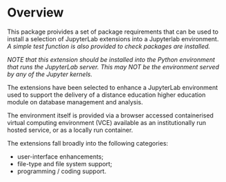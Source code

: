# Overview

This package proivides a set of package requirements that can be used to install a selection of JupyterLab extensions into a Jupyterlab environment. *A simple test function is also provided to check packages are installed.*

*NOTE that this extension should be installed into the Python environment that runs the JupyterLab server. This may NOT be the environment served by any of the Jupyter kernels.*

The extensions have been selected to enhance a JupyterLab environment used to support the delivery of a distance education higher education module on database management and analysis.

The environment itself is provided via a browser accessed containerised virtual computing environment (VCE) available as an institutionally run hosted service, or as a locally run container.

The extensions fall broadly into the following categories:

- user-interface enhancements;
- file-type and file system support;
- programming / coding support.
